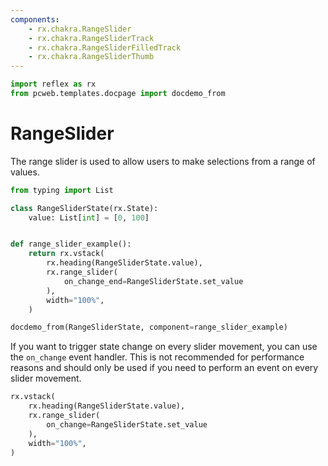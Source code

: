 ```yaml
---
components:
    - rx.chakra.RangeSlider
    - rx.chakra.RangeSliderTrack
    - rx.chakra.RangeSliderFilledTrack
    - rx.chakra.RangeSliderThumb
---
```


```python exec
import reflex as rx
from pcweb.templates.docpage import docdemo_from
```

# RangeSlider

The range slider is used to allow users to make selections from a range of values.

```python exec
from typing import List

class RangeSliderState(rx.State):
    value: List[int] = [0, 100]


def range_slider_example():
    return rx.vstack(
        rx.heading(RangeSliderState.value),
        rx.range_slider(
            on_change_end=RangeSliderState.set_value
        ),
        width="100%",
    )
```

```python eval
docdemo_from(RangeSliderState, component=range_slider_example)
```

If you want to trigger state change on every slider movement, you can use the `on_change` event handler.
This is not recommended for performance reasons and should only be used if you need to perform an event on every slider movement.

```python demo
rx.vstack(
    rx.heading(RangeSliderState.value),
    rx.range_slider(
        on_change=RangeSliderState.set_value
    ),
    width="100%",
)
```
